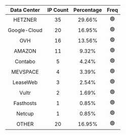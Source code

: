 | Data Center | IP Count | Percentage | Freq |
|:------------:|:--------:|:-----------:|:-----:|
| HETZNER | 35 | 29.66% | 🟢 |
| Google-Cloud | 20 | 16.95% | 🟢 |
| OVH | 16 | 13.56% | 🟢 |
| AMAZON | 11 | 9.32% | 🟢 |
| Contabo | 5 | 4.24% | 🟢 |
| MEVSPACE | 4 | 3.39% | 🟢 |
| LeaseWeb | 3 | 2.54% | 🟢 |
| Vultr | 2 | 1.69% | 🟢 |
| Fasthosts | 1 | 0.85% | 🟢 |
| Netcup | 1 | 0.85% | 🟢 |
| OTHER | 20 | 16.95% | 🟢 |